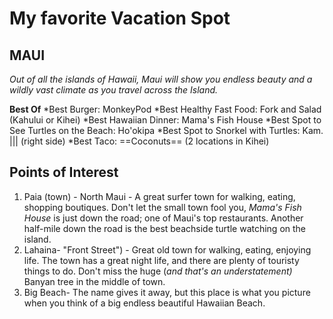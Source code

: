 # My favorite Vacation Spot

## MAUI

*Out of all the islands of Hawaii, Maui will show you endless beauty and a wildly vast climate as you travel across the Island.*

**Best Of**
*Best Burger: MonkeyPod
*Best Healthy Fast Food: Fork and Salad (Kahului or Kihei)
*Best Hawaiian Dinner: Mama's Fish House
*Best Spot to See Turtles on the Beach: Ho'okipa
*Best Spot to Snorkel with Turtles: Kam. ||| (right side)
*Best Taco: ==Coconuts== (2 locations in Kihei)

## Points of Interest
1. Paia (town) - North Maui - A great surfer town for walking, eating, shopping boutiques. Don't let the small town fool you, *Mama's Fish House* is just down the road; one of Maui's top restaurants. Another half-mile down the road is the best beachside turtle watching on the island.
2. Lahaina- "Front Street") - Great old town for walking, eating, enjoying life. The town has a great night life, and there are plenty of touristy things to do. Don't miss the huge (*and that's an understatement)* Banyan tree in the middle of town. 
3. Big Beach- The name gives it away, but this place is what you picture when you think of a big endless beautiful Hawaiian Beach. 
